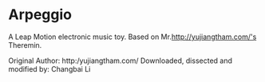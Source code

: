 Arpeggio
========
A Leap Motion electronic music toy. Based on Mr.http://yujiangtham.com/'s Theremin.

Original Author: http:/yujiangtham.com/
Downloaded, dissected and modified by: Changbai Li
